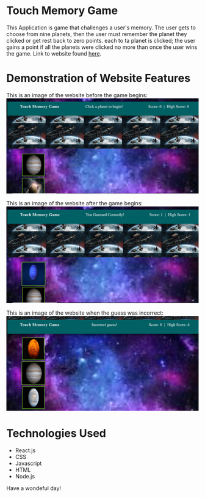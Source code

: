 # Touch Memory Game
This Application is game that challenges a user's memory. The user gets to choose from nine planets, then the user must remember the planet they clicked or get rest back to zero points. each to ta planet is clicked; the user gains a point if all the planets were clicked no more than once the user wins the game. Link to website found [here](https://ausar1989.github.io/TouchMemoryGame/).

# Demonstration of Website Features

This is an image of the website before the game begins:
![space1](src/images/space1.png)

This is an image of the website after the game begins:
![space2](src/images/space2.png)

This is an image of the website when the guess was incorrect:
![space3](src/images/space3.png)

# Technologies Used
- React.js
- CSS
- Javascript
- HTML
- Node.js

Have a wondeful day!
